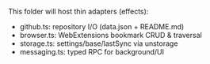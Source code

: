 This folder will host thin adapters (effects):

- github.ts: repository I/O (data.json + README.md)
- browser.ts: WebExtensions bookmark CRUD & traversal
- storage.ts: settings/base/lastSync via unstorage
- messaging.ts: typed RPC for background/UI

